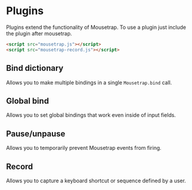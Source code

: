 # Plugins

Plugins extend the functionality of Mousetrap.  To use a plugin just include the plugin after mousetrap.

```html
<script src="mousetrap.js"></script>
<script src="mousetrap-record.js"></script>
```

## Bind dictionary

Allows you to make multiple bindings in a single ``Mousetrap.bind`` call.

## Global bind

Allows you to set global bindings that work even inside of input fields.

## Pause/unpause

Allows you to temporarily prevent Mousetrap events from firing.

## Record

Allows you to capture a keyboard shortcut or sequence defined by a user.
